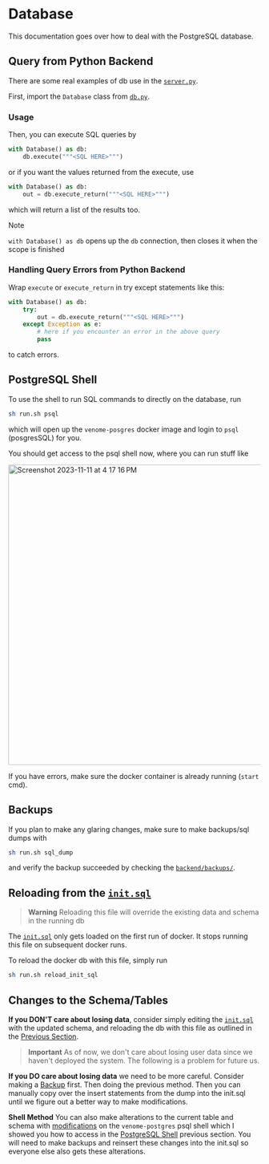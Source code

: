# Database

This documentation goes over how to deal with the PostgreSQL database. 

## Query from Python Backend

There are some real examples of db use in the [`server.py`](../backend/src/server.py).

First, import the `Database` class from [`db.py`](../backend/src/db.py).

### Usage


Then, you can execute SQL queries by

```py
with Database() as db:
	db.execute("""<SQL HERE>""")	
```

or if you want the values returned from the execute, use

```py
with Database() as db:
	out = db.execute_return("""<SQL HERE>""")	
```

which will return a list of the results too. 

> [!NOTE]
> `with Database() as db`
> opens up the `db` connection, then closes it when the scope is finished

### Handling Query Errors from Python Backend

Wrap `execute` or `execute_return` in try except statements like this: 

```py
with Database() as db:
	try:
		out = db.execute_return("""<SQL HERE>""")	
	except Exception as e:
		# here if you encounter an error in the above query
		pass
```

to catch errors.

## PostgreSQL Shell

To use the shell to run SQL commands to directly on the database, run

```bash
sh run.sh psql
```
which will open up the `venome-posgres` docker image and login to `psql` (posgresSQL) for you.

You should get access to the psql shell now, where you can run stuff like

<img width="599" alt="Screenshot 2023-11-11 at 4 17 16 PM" src="https://github.com/xnought/venome/assets/65095341/9a1b4fa6-6dac-4ae8-b5f9-7fcd6b23a75a">


If you have errors, make sure the docker container is already running (`start` cmd).

## Backups
If you plan to make any glaring changes, make sure to make backups/sql dumps with

```bash
sh run.sh sql_dump
```
and verify the backup succeeded by checking the  [`backend/backups/`](../backend/backups/README.md).

## Reloading from the [`init.sql`](../backend/init.sql)

> **Warning**
> Reloading this file will override the existing data and schema in the running db

The [`init.sql`](../backend/init.sql) only gets loaded on the first run of docker. It stops running this file on subsequent docker runs.

To reload the docker db with this file, simply run

```bash
sh run.sh reload_init_sql
```

## Changes to the Schema/Tables 

**If you DON'T care about losing data**, consider simply editing the [`init.sql`](../backend/init.sql) with the updated schema, and reloading the db with this file as outlined in the [Previous Section](#reloading-from-the-initsql).

> **Important**
> As of now, we don't care about losing user data since we haven't deployed the system.
> The following is a problem for future us.

**If you DO care about losing data** we need to be more careful. Consider making a [Backup](#backups) first. Then doing the previous method. Then you can manually copy over the insert statements from the dump into the init.sql until we figure out a better way to make modifications.

**Shell Method** You can also make alterations to the current table and schema with [modifications](https://www.postgresql.org/docs/current/ddl-alter.html) on the `venome-postgres` psql shell which I showed you how to access in the [PostgreSQL Shell](#postgresql-shell) previous section. You will need to make backups and reinsert these changes into the init.sql so everyone else also gets these alterations.


